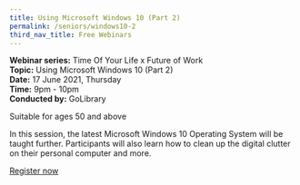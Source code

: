 ```yaml
---
title: Using Microsoft Windows 10 (Part 2)
permalink: /seniors/windows10-2
third_nav_title: Free Webinars
---
```

**Webinar series:** Time Of Your Life x Future of Work</br> **Topic:** Using Microsoft Windows 10 (Part 2)</br> **Date:** 17 June 2021, Thursday</br> **Time:** 9pm - 10pm </br> **Conducted by:** GoLibrary

Suitable for ages 50 and above

In this session, the latest Microsoft Windows 
10 Operating System will be taught further. Participants will also learn how to clean up the digital clutter on their personal computer and more.

[Register now](https://www.eventbrite.sg/e/using-microsoft-windows-10-part-2-time-of-your-life-registration-154499095955?aff=ebdsoporgprofile)